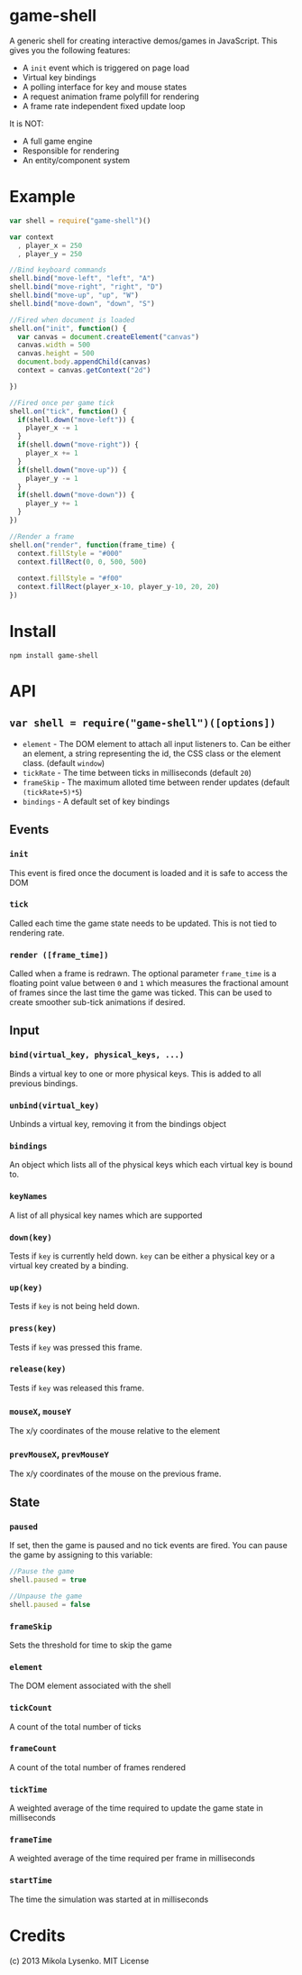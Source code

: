 game-shell
==========
A generic shell for creating interactive demos/games in JavaScript.  This gives you the following features:

* A `init` event which is triggered on page load
* Virtual key bindings
* A polling interface for key and mouse states
* A request animation frame polyfill for rendering
* A frame rate independent fixed update loop

It is NOT:

* A full game engine
* Responsible for rendering
* An entity/component system

# Example

```javascript
var shell = require("game-shell")()

var context
  , player_x = 250
  , player_y = 250

//Bind keyboard commands
shell.bind("move-left", "left", "A")
shell.bind("move-right", "right", "D")
shell.bind("move-up", "up", "W")
shell.bind("move-down", "down", "S")

//Fired when document is loaded
shell.on("init", function() {
  var canvas = document.createElement("canvas")
  canvas.width = 500
  canvas.height = 500
  document.body.appendChild(canvas)
  context = canvas.getContext("2d")

})

//Fired once per game tick
shell.on("tick", function() {
  if(shell.down("move-left")) {
    player_x -= 1
  }
  if(shell.down("move-right")) {
    player_x += 1
  }
  if(shell.down("move-up")) {
    player_y -= 1
  }
  if(shell.down("move-down")) {
    player_y += 1
  }
})

//Render a frame
shell.on("render", function(frame_time) {
  context.fillStyle = "#000"
  context.fillRect(0, 0, 500, 500)
  
  context.fillStyle = "#f00"
  context.fillRect(player_x-10, player_y-10, 20, 20)
})
```



# Install

    npm install game-shell

# API

## `var shell = require("game-shell")([options])`

* `element` - The DOM element to attach all input listeners to.  Can be either an element, a string representing the id, the CSS class or the element class. (default `window`)
* `tickRate` - The time between ticks in milliseconds (default `20`)
* `frameSkip` - The maximum alloted time between render updates (default `(tickRate+5)*5`)
* `bindings` - A default set of key bindings

## Events

### `init`
This event is fired once the document is loaded and it is safe to access the DOM

### `tick`
Called each time the game state needs to be updated.  This is not tied to rendering rate.

### `render ([frame_time])`
Called when a frame is redrawn.  The optional parameter `frame_time` is a floating point value between `0` and `1` which measures the fractional amount of frames since the last time the game was ticked.  This can be used to create smoother sub-tick animations if desired.

## Input

### `bind(virtual_key, physical_keys, ...)`
Binds a virtual key to one or more physical keys.  This is added to all previous bindings.

### `unbind(virtual_key)`
Unbinds a virtual key, removing it from the bindings object

### `bindings`
An object which lists all of the physical keys which each virtual key is bound to.

### `keyNames`
A list of all physical key names which are supported

### `down(key)`
Tests if `key` is currently held down.  `key` can be either a physical key or a virtual key created by a binding.

### `up(key)`
Tests if `key` is not being held down.

### `press(key)`
Tests if `key` was pressed this frame.

### `release(key)`
Tests if `key` was released this frame.

### `mouseX`, `mouseY`
The x/y coordinates of the mouse relative to the element

### `prevMouseX`, `prevMouseY`
The x/y coordinates of the mouse on the previous frame.

## State

### `paused`
If set, then the game is paused and no tick events are fired.  You can pause the game by assigning to this variable:

```javascript
//Pause the game
shell.paused = true

//Unpause the game
shell.paused = false
```

### `frameSkip`
Sets the threshold for time to skip the game

### `element`
The DOM element associated with the shell

### `tickCount`
A count of the total number of ticks

### `frameCount`
A count of the total number of frames rendered

### `tickTime`
A weighted average of the time required to update the game state in milliseconds

### `frameTime`
A weighted average of the time required per frame in milliseconds

### `startTime`
The time the simulation was started at in milliseconds

# Credits
(c) 2013 Mikola Lysenko. MIT License